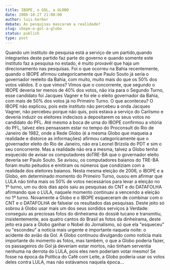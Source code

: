 ```yaml
---
title: IBOPE, o GOL, a GLOBO
date: 2006-10-27 21:00:00
author: luis.kerber
debate: As pesquisas mascaram a realidade?
slug: ibope-o-gol-a-globo
status: publish 
type: post
---
```


Quando um instituto de pesquisa está a serviço de um partido,quando integrantes deste partido faz parte do governo e quando somente este instituto faz a pesquisa no estado, é muito provavél que haja um direcionamento nas pesquisas. Foi o que ocorreu na Bahia recentemente, quando o IBOPE afirmou categoricamente que Paulo Souto já seria o governador reeleito da Bahia, com muito, muito mais do que os 50% dos votos válidos. E o que vimos? Vimos que o concorrente, que segundo o IBOPE deveria ter menos de 40% dos votos, não iria para o Segundo Turno, esse candidato foi Jacques Vagner e foi ele o eleito governador da Bahia, com mais de 50% dos votos já no Primeiro Turno. O que aconteceu? O IBOPE não explicou, pois este instituto não percebeu a onda Jacques Vagner, não percebeu porque não quis, pois estava a serviço do Carlismo e deveria induzir os eleitores indecisos a depositarem os seus votos no candidato do PFL. Até mesmo a boca de urna do IBOPE confirmou a vitória do PFL, talvez eles pensassem estar no tempo do Proconsult do Rio de Janeiro de 1982, onde a Rede Globo (é a mesma Globo que maqueia a realidade e distorce as informações) afirmou categoricamente que o governador eleito do Rio de Janeiro, não era Leonel Brizola do PDT e sim o seu concorrente. Mas a realidade não era a mesma, talvez a Globo tenha esquecido de avisar os computadores doTRE-BA que o governador eleito deveria ser Paulo Souto. Se avisou, os computadores baianos do TRE-BA foram muito peitudos e emitiram os números que condiziam com a realidade dos eleitores baianos. 
Nesta mesma eleição de 2006, o IBOPE e a Globo, em determinado momento do Primeiro Turno, ousou em afirmar que LULA não tinha mais os 50% de votos necessários para levar a eleição no 1º turno, um ou dois dias após saiu as pesquisas do CNT e do DATAFOLHA afirmando que o LULA, naquele momento continuav a vencendo a eleição no 1º turno. Novamente a Globo e o IBOPE esqueceram de combinar com o CNT e o DATAFOLHA de falseiar os resultados das pesquisas. Deste jeito só sobrou à Globo usar mais um dos seus sordidos serviços à Verdade: conseguiu as preciosas fotos do dinheirama do dossiê tucano e transmitiu, insistentemente, aos quatro cantos do Brasil as fotos da dinheirama, deste jeito era para a Globo ganhar o Nobel do Jornalismo, só que ela "esqueceu" ou "escondeu" a notícia mais urgente e importante naquela noite: o acidente do avião da Gol. A Globo continuou divulgando como notícia mais importante do momento as fotos, mas também, o que a Globo poderia fazer, os passageiros do Gol já deveriam estar mortos, não tinham serventia nenhuma na derrota do LULA, pois eles nem poderiam votar mesmo! Se fosse na época da Política do Café com Leite, a Globo poderia usar os votos deles contra LULA, mas não estávamos naquela época...
